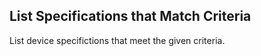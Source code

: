 List Specifications that Match Criteria
---------------------------------------
List device specifictions that meet the given criteria.